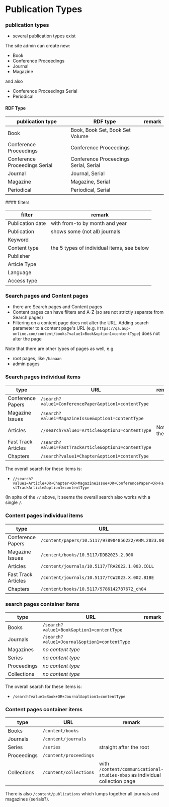 # Publication Types

### publication types
- several publication types exist


The site admin can create new:

- Book
- Conference Proceedings
- Journal
- Magazine

and also
- Conference Proceedings Serial
- Periodical


#### RDF Type

publication type | RDF type | remark
----- | ----- | -----
Book | Book, Book Set, Book Set Volume | 
Conference Proceedings | Conference Proceedings | 
Conference Proceedings Serial | Conference Proceedings Serial, Serial | 
Journal | Journal, Serial | 
Magazine | Magazine, Serial | 
Periodical | Periodical, Serial | 

#### filters

filter | remark
----- | -----
Publication date | with from-to by month and year
Publication | shows some (not all) journals
Keyword | 
Content type | the 5 types of individual items, see below
Publisher | 
Article Type | 
Language | 
Access type | 

### Search pages and Content pages
- there are Search pages and Content pages
- Content pages can have filters and A-Z (so are not strictly separate from Search pages)
- Filtering on a content page does not alter the URL. Adding search parameter to a content page's URL (e.g. `https://qa.aup-online.com/content/books?value1=Book&option1=contentType`) does not alter the page

Note that there are other types of pages as well, e.g.

- root pages, like `/banaan`
- admin pages

### Search pages individual items

type | URL | remark
----- | ----- | -----
Conference Papers | `/search?value1=ConferencePaper&option1=contentType` | 
Magazine Issues | `/search?value1=MagazineIssue&option1=contentType` | 
Articles | `//search?value1=Article&option1=contentType` | Note the `//` <!-- This is NOT `/search?value1=article&option1=contentType` -->
Fast Track Articles | `/search?value1=FastTrackArticle&option1=contentType` | 
Chapters | `/search?value1=Chapter&option1=contentType` | 

The overall search for these items is:

- `//search?value1=Article+OR+Chapter+OR+MagazineIssue+OR+ConferencePaper+OR+FastTrackArticle&option1=contentType`

(In spite of the `//` above, it seems the overall search also works with a single `/`.

### Content pages individual items

type | URL | remark
----- | ----- | -----
Conference Papers | `/content/papers/10.5117/978904856222/AHM.2023.004` | 
Magazine Issues | `/content/books/10.5117/DDB2023.2.000` | 
Articles | `/content/journals/10.5117/TRA2022.1.003.COLL` | 
Fast Track Articles | `/content/journals/10.5117/TCW2023.X.002.BIBE` | 
Chapters | `/content/books/10.5117/9786142787672_ch04` | 

### search pages container items

type | URL | remark
----- | ----- | -----
Books | `/search?value1=Book&option1=contentType` |
Journals | `/search?value1=Journal&option1=contentType` | 
Magazines | _no content type_ | 
Series | _no content type_ | 
Proceedings | _no content type_ | 
Collections | _no content type_ | 

The overall search for these items is:

- `/search?value1=Book+OR+Journal&option1=contentType`

### Content pages container items

type | URL | remark
----- | ----- | -----
Books | `/content/books`
Journals | `/content/journals`
Series | `/series` | straight after the root
Proceedings | `/content/proceedings`
Collections | `/content/collections` | with `/content/communicational-studies-nbsp` as individual collection page

There is also `/content/publications` which lumps together all journals and magazines (serials?).

